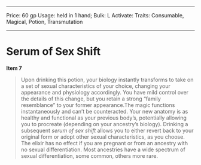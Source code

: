 
---
Price: 60 gp
Usage: held in 1 hand;
Bulk: L
Activate: 
Traits: Consumable, Magical, Potion, Transmutation

---

# Serum of Sex Shift

**Item 7**

> Upon drinking this potion, your biology instantly transforms to take on a set of sexual characteristics of your choice, changing your appearance and physiology accordingly. You have mild control over the details of this change, but you retain a strong “family resemblance” to your former appearance.The magic functions instantaneously and can’t be counteracted. Your new anatomy is as healthy and functional as your previous body’s, potentially allowing you to procreate (depending on your ancestry’s biology). Drinking a subsequent *serum of sex shift* allows you to either revert back to your original form or adopt other sexual characteristics, as you choose. The elixir has no effect if you are pregnant or from an ancestry with no sexual differentiation. Most ancestries have a wide spectrum of sexual differentiation, some common, others more rare.
